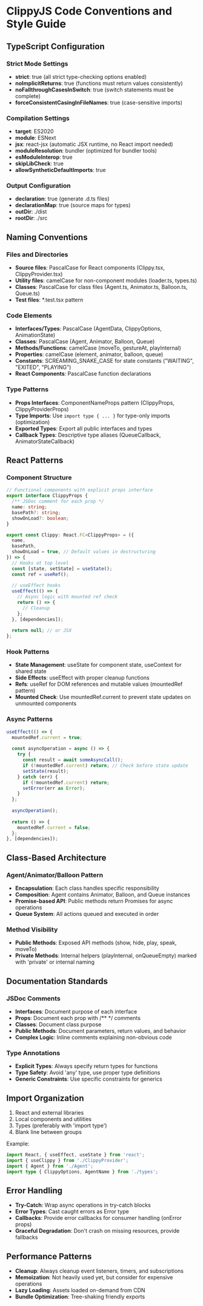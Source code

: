 # ClippyJS Code Conventions and Style Guide

## TypeScript Configuration

### Strict Mode Settings
- **strict**: true (all strict type-checking options enabled)
- **noImplicitReturns**: true (functions must return values consistently)
- **noFallthroughCasesInSwitch**: true (switch statements must be complete)
- **forceConsistentCasingInFileNames**: true (case-sensitive imports)

### Compilation Settings
- **target**: ES2020
- **module**: ESNext
- **jsx**: react-jsx (automatic JSX runtime, no React import needed)
- **moduleResolution**: bundler (optimized for bundler tools)
- **esModuleInterop**: true
- **skipLibCheck**: true
- **allowSyntheticDefaultImports**: true

### Output Configuration
- **declaration**: true (generate .d.ts files)
- **declarationMap**: true (source maps for types)
- **outDir**: ./dist
- **rootDir**: ./src

## Naming Conventions

### Files and Directories
- **Source files**: PascalCase for React components (Clippy.tsx, ClippyProvider.tsx)
- **Utility files**: camelCase for non-component modules (loader.ts, types.ts)
- **Classes**: PascalCase for class files (Agent.ts, Animator.ts, Balloon.ts, Queue.ts)
- **Test files**: *.test.tsx pattern

### Code Elements
- **Interfaces/Types**: PascalCase (AgentData, ClippyOptions, AnimationState)
- **Classes**: PascalCase (Agent, Animator, Balloon, Queue)
- **Methods/Functions**: camelCase (moveTo, gestureAt, playInternal)
- **Properties**: camelCase (element, animator, balloon, queue)
- **Constants**: SCREAMING_SNAKE_CASE for state constants ("WAITING", "EXITED", "PLAYING")
- **React Components**: PascalCase function declarations

### Type Patterns
- **Props Interfaces**: ComponentNameProps pattern (ClippyProps, ClippyProviderProps)
- **Type Imports**: Use `import type { ... }` for type-only imports (optimization)
- **Exported Types**: Export all public interfaces and types
- **Callback Types**: Descriptive type aliases (QueueCallback, AnimatorStateCallback)

## React Patterns

### Component Structure
```typescript
// Functional components with explicit props interface
export interface ClippyProps {
  /** JSDoc comment for each prop */
  name: string;
  basePath?: string;
  showOnLoad?: boolean;
}

export const Clippy: React.FC<ClippyProps> = ({
  name,
  basePath,
  showOnLoad = true, // Default values in destructuring
}) => {
  // Hooks at top level
  const [state, setState] = useState();
  const ref = useRef();
  
  // useEffect hooks
  useEffect(() => {
    // Async logic with mounted ref check
    return () => {
      // Cleanup
    };
  }, [dependencies]);
  
  return null; // or JSX
};
```

### Hook Patterns
- **State Management**: useState for component state, useContext for shared state
- **Side Effects**: useEffect with proper cleanup functions
- **Refs**: useRef for DOM references and mutable values (mountedRef pattern)
- **Mounted Check**: Use mountedRef.current to prevent state updates on unmounted components

### Async Patterns
```typescript
useEffect(() => {
  mountedRef.current = true;
  
  const asyncOperation = async () => {
    try {
      const result = await someAsyncCall();
      if (!mountedRef.current) return; // Check before state update
      setState(result);
    } catch (err) {
      if (!mountedRef.current) return;
      setError(err as Error);
    }
  };
  
  asyncOperation();
  
  return () => {
    mountedRef.current = false;
  };
}, [dependencies]);
```

## Class-Based Architecture

### Agent/Animator/Balloon Pattern
- **Encapsulation**: Each class handles specific responsibility
- **Composition**: Agent contains Animator, Balloon, and Queue instances
- **Promise-based API**: Public methods return Promises for async operations
- **Queue System**: All actions queued and executed in order

### Method Visibility
- **Public Methods**: Exposed API methods (show, hide, play, speak, moveTo)
- **Private Methods**: Internal helpers (playInternal, onQueueEmpty) marked with 'private' or internal naming

## Documentation Standards

### JSDoc Comments
- **Interfaces**: Document purpose of each interface
- **Props**: Document each prop with /** */ comments
- **Classes**: Document class purpose
- **Public Methods**: Document parameters, return values, and behavior
- **Complex Logic**: Inline comments explaining non-obvious code

### Type Annotations
- **Explicit Types**: Always specify return types for functions
- **Type Safety**: Avoid 'any' type, use proper type definitions
- **Generic Constraints**: Use specific constraints for generics

## Import Organization
1. React and external libraries
2. Local components and utilities
3. Types (preferably with 'import type')
4. Blank line between groups

Example:
```typescript
import React, { useEffect, useState } from 'react';
import { useClippy } from './ClippyProvider';
import { Agent } from './Agent';
import type { ClippyOptions, AgentName } from './types';
```

## Error Handling
- **Try-Catch**: Wrap async operations in try-catch blocks
- **Error Types**: Cast caught errors as Error type
- **Callbacks**: Provide error callbacks for consumer handling (onError props)
- **Graceful Degradation**: Don't crash on missing resources, provide fallbacks

## Performance Patterns
- **Cleanup**: Always cleanup event listeners, timers, and subscriptions
- **Memoization**: Not heavily used yet, but consider for expensive operations
- **Lazy Loading**: Assets loaded on-demand from CDN
- **Bundle Optimization**: Tree-shaking friendly exports
